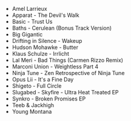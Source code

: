 * Amel Larrieux
* Apparat - The Devil's Walk
* Basic - Trust Us
* Baths - Cerulean (Bonus Track Version)
* Big Gigantic
* Drifting in Silence - Wakeup
* Hudson Mohawke - Butter
* Klaus Schulze - Irrlicht
* Lal Meri - Bad Things (Carmen Rizzo Remix)
* Marconi Union - Weightless Part 4
* Ninja Tune - Zen Retrospective of Ninja Tune
* Opus Lii - It's a Fine Day
* Shigeto - Full Circle
* Slugabed - Skyfire - Ultra Heat Treated EP
* Synkro - Broken Promises EP
* Teeb & Jackhigh
* Young Montana
